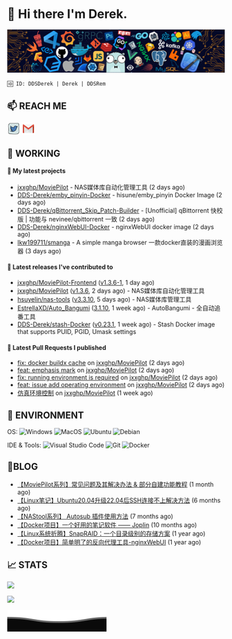 # 👋 Hi there I'm Derek. 

![](https://raw.githubusercontent.com/DDS-Derek/.github/main/profile/assets/header_.png)

```
🆔 ID: DDSDerek | Derek | DDSRem
```

## 📫 REACH ME
<p align="left">
<a href="https://twitter.com/ddsrem_derek" target="blank"><img align="center" src="https://raw.githubusercontent.com/DDS-Derek/.github/main/profile/assets/twitter.svg" alt="BEPb" height="30" width="30" /></a>
<a href="mailto:ddstomo@gmail.com" target="blank"><img align="center" src="https://raw.githubusercontent.com/DDS-Derek/.github/main/profile/assets/gmail.svg" alt="Gmail" height="30" width="30" /></a>
</p>

## 💼 WORKING

#### 🌱 My latest projects


- [jxxghp/MoviePilot](https://github.com/jxxghp/MoviePilot) - NAS媒体库自动化管理工具 (2 days ago)
- [DDS-Derek/emby_pinyin-Docker](https://github.com/DDS-Derek/emby_pinyin-Docker) - hisune/emby_pinyin Docker Image (2 days ago)
- [DDS-Derek/qBittorrent_Skip_Patch-Builder](https://github.com/DDS-Derek/qBittorrent_Skip_Patch-Builder) - [Unofficial] qBittorrent 快校版 | 功能与 nevinee/qbittorrent 一致 (2 days ago)
- [DDS-Derek/nginxWebUI-Docker](https://github.com/DDS-Derek/nginxWebUI-Docker) - nginxWebUI docker image (2 days ago)
- [lkw199711/smanga](https://github.com/lkw199711/smanga) - A simple manga browser 一款docker直装的漫画浏览器 (3 days ago)

#### 🔭 Latest releases I've contributed to

- [jxxghp/MoviePilot-Frontend](https://github.com/jxxghp/MoviePilot-Frontend) ([v1.3.6-1](https://github.com/jxxghp/MoviePilot-Frontend/releases/tag/v1.3.6-1), 1 day ago)
- [jxxghp/MoviePilot](https://github.com/jxxghp/MoviePilot) ([v1.3.6](https://github.com/jxxghp/MoviePilot/releases/tag/v1.3.6), 2 days ago) - NAS媒体库自动化管理工具
- [hsuyelin/nas-tools](https://github.com/hsuyelin/nas-tools) ([v3.3.10](https://github.com/hsuyelin/nas-tools/releases/tag/v3.3.10), 5 days ago) - NAS媒体库管理工具
- [EstrellaXD/Auto_Bangumi](https://github.com/EstrellaXD/Auto_Bangumi) ([3.1.10](https://github.com/EstrellaXD/Auto_Bangumi/releases/tag/3.1.10), 1 week ago) - AutoBangumi - 全自动追番工具
- [DDS-Derek/stash-Docker](https://github.com/DDS-Derek/stash-Docker) ([v0.23.1](https://github.com/DDS-Derek/stash-Docker/releases/tag/v0.23.1), 1 week ago) - Stash Docker image that supports PUID, PGID, Umask settings

#### 🔨 Latest Pull Requests I published

- [fix: docker buildx cache](https://github.com/jxxghp/MoviePilot/pull/945) on [jxxghp/MoviePilot](https://github.com/jxxghp/MoviePilot) (2 days ago)
- [feat: emphasis mark](https://github.com/jxxghp/MoviePilot/pull/944) on [jxxghp/MoviePilot](https://github.com/jxxghp/MoviePilot) (2 days ago)
- [fix: running environment is required](https://github.com/jxxghp/MoviePilot/pull/943) on [jxxghp/MoviePilot](https://github.com/jxxghp/MoviePilot) (2 days ago)
- [feat: issue add operating environment](https://github.com/jxxghp/MoviePilot/pull/942) on [jxxghp/MoviePilot](https://github.com/jxxghp/MoviePilot) (2 days ago)
- [仿真环境控制](https://github.com/jxxghp/MoviePilot/pull/849) on [jxxghp/MoviePilot](https://github.com/jxxghp/MoviePilot) (1 week ago)

## 🔧 ENVIRONMENT
OS:
![Windows](https://img.shields.io/badge/-Windows-0078D6?style=flat-square&logo=windows&logoColor=white)
![MacOS](https://img.shields.io/badge/-Mac_OS-AAA?style=flat-square&logo=macos&logoColor=white)
![Ubuntu](https://img.shields.io/badge/-Ubuntu-DD4814?style=flat-square&logo=ubuntu&logoColor=white)
![Debian](https://img.shields.io/badge/-Debian-73BA25?style=flat-square&logo=debian&logoColor=white)  

IDE & Tools:
![Visual Studio Code](https://img.shields.io/badge/-Visual_Studio_Code-007ACC?style=flat-square&logo=visual-studio-code&logoColor=white)
![Git](https://img.shields.io/badge/-Git-F05032?style=flat-square&logo=git&logoColor=white)
![Docker](https://img.shields.io/badge/-Docker-2496ed?style=flat-square&logo=Docker&logoColor=white)

## 📜BLOG

- [【MoviePilot系列】常见问题及其解决办法 &amp; 部分自建功能教程](https://blog.ddsrem.com/archives/moviepilot-issue-solution-outorial) (1 month ago)
- [【Linux笔记】Ubuntu20.04升级22.04后SSH连接不上解决方法](https://blog.ddsrem.com/archives/fix-ubuntu2204-ssh) (6 months ago)
- [【NAStool系列】 Autosub 插件使用方法](https://blog.ddsrem.com/archives/nastool-autosub-use-way) (7 months ago)
- [【Docker项目】一个好用的笔记软件 —— Joplin](https://blog.ddsrem.com/archives/joplin) (10 months ago)
- [【Linux系统折腾】SnapRAID：一个目录级别的存储方案](https://blog.ddsrem.com/archives/snapraid) (1 year ago)
- [【Docker项目】简单明了的反向代理工具-nginxWebUI](https://blog.ddsrem.com/archives/nginxwebui) (1 year ago)

## 📈 STATS

![](https://github-readme-stats.vercel.app/api?username=DDSDerek&show_icons=true&theme=radical)

![](https://github-readme-stats.vercel.app/api?username=DDSRem&show_icons=true&theme=dark)

![](https://raw.githubusercontent.com/DDS-Derek/.github/main/profile/assets/Bottom_down.svg)
